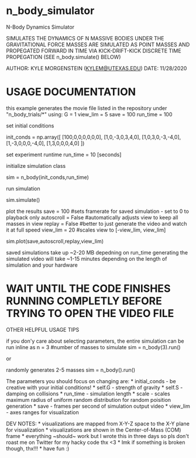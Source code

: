 # n_body_simulator
N-Body Dynamics Simulator
 
SIMULATES THE DYNAMICS OF N MASSIVE BODIES UNDER THE GRAVITATIONAL FORCE
MASSES ARE SIMULATED AS POINT MASSES AND PROPEGATED FORWARD IN TIME VIA
KICK-DRIFT-KICK DISCRETE TIME PROPEGATION (SEE n_body.simulate() BELOW)

AUTHOR: KYLE MORGENSTEIN (KYLEM@UTEXAS.EDU)
DATE: 11/28/2020

USAGE DOCUMENTATION
=====================================================================

this example generates the movie file listed in the repository under "n_body_trials/*"
using:
 G = 1
 view_lim = 5
 save = 100
 run_time = 100

set initial conditions

init_conds = np.array([
	[100,0,0,0,0,0,0],
	[1,0,-3,0,3,4,0],
	[1,0,3,0,-3,-4,0],
	[1,-3,0,0,0,-4,0],
	[1,3,0,0,0,4,0]
	])

set experiment runtime
run_time = 10 [seconds]

initialize simulation class

sim = n_body(init_conds,run_time)

run simulation

sim.simulate()

plot the results
save = 100 #sets framerate for saved simulation - set to 0 to playback only
autoscroll = False #automatically adjusts view to keep all masses in view
replay = False #better to just generate the video and watch it at full speed
view_lim = 20 #scales view to [-view_lim, view_lim]

sim.plot(save,autoscroll,replay,view_lim)

saved simulations take up ~2-20 MB depedning on run_time
generating the simulated video will take ~1-15 minutes 
depending on the length of simulation and your hardware

WAIT UNTIL THE CODE FINISHES RUNNING COMPLETLY BEFORE TRYING TO OPEN THE VIDEO FILE
=====================================================================

OTHER HELPFUL USAGE TIPS

if you don'y care about selecting parameters, 
the entire simulation can be run inline as
n = 3 #number of masses to simulate
sim = n_body(3).run()

or 
	
randomly generates 2-5 masses
sim = n_body().run()  

The parameters you should focus on changing are:
	* initial_conds - be creative with your initial conditions!
	* self.G - strength of gravity
	* self.S - damping on collisions
	* run_time - simulation length
	* scale - scales maximum radius of uniform random distribution for random poisition generation
	* save - frames per second of simulation output video
	* view_lim - axes ranges for visualization

DEV NOTES:
	* visualizations are mapped from X-Y-Z space to the X-Y plane for visualization
	* visualizations are shown in the Center-of-Mass (COM) frame
	* everything ~should~ work but I wrote this in three days so pls don't roast me on Twitter for my hacky code thx <3
	* lmk if something is broken though, thx!!!
	* have fun :)
